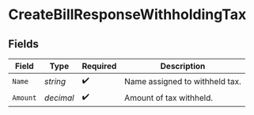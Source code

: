 # CreateBillResponseWithholdingTax


## Fields

| Field                          | Type                           | Required                       | Description                    |
| ------------------------------ | ------------------------------ | ------------------------------ | ------------------------------ |
| `Name`                         | *string*                       | :heavy_check_mark:             | Name assigned to withheld tax. |
| `Amount`                       | *decimal*                      | :heavy_check_mark:             | Amount of tax withheld.        |